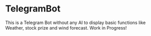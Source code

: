 # TelegramBot
This is a Telegram Bot without any AI to display basic functions like Weather, stock prize and wind forecast. Work in Progress!
